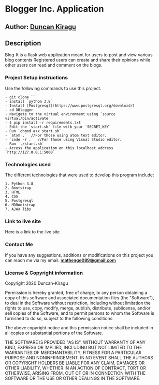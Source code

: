 # Blogger Inc. Application

## Author:  [Duncan Kiragu](https://github.com/Duncan-Kiragu)

## Description
Blog-It is a flask web application meant for users to post and view various blog contents
Registered users can create and share their opinions while other users can read and comment on the blogs.

### Project Setup instructions
Use the following commands to use this project.
```
- git clone ``
- install `python 3.8`
- Install [Postgresql](https://www.postgresql.org/download/)
- cd DBlogger
- Navigate to the virtual environment using `source virtual/bin/activate`
- $ pip install -r requirements.txt
- Edit the `start.sh` file with your `SECRET_KEY`
- Run `chmod a+x start.sh`
- `atom .`  //For those using atom text editor.
- `code -r .`  //For those using Visual Studio editor.
- Run `./start.sh`
- Access the application on this localhost address `http://127.0.0.1:5000`
```
### Technologies used
The different technologies that were used to develop this program include:
```
1. Python 3.8
2. Bootstrap
3. HTML
4. CSS
5. Postgresql
6. MDBootstrap
7. AJAX libs
```

### Link to live site
Here is a link to the live site 


### Contact Me
If you have any suggestions, additions or modifications on this project you can reach me via my email: **mathenge089@gmail.com**

### License  & Copyright information

Copyright 2020 Duncan-Kiragu

Permission is hereby granted, free of charge, to any person obtaining a copy of this software and associated documentation files (the "Software"), to deal in the Software without restriction, including without limitation the rights to use, copy, modify, merge, publish, distribute, sublicense, and/or sell copies of the Software, and to permit persons to whom the Software is furnished to do so, subject to the following conditions:

The above copyright notice and this permission notice shall be included in all copies or substantial portions of the Software.

THE SOFTWARE IS PROVIDED "AS IS", WITHOUT WARRANTY OF ANY KIND, EXPRESS OR IMPLIED, INCLUDING BUT NOT LIMITED TO THE WARRANTIES OF MERCHANTABILITY, FITNESS FOR A PARTICULAR PURPOSE AND NONINFRINGEMENT. IN NO EVENT SHALL THE AUTHORS OR COPYRIGHT HOLDERS BE LIABLE FOR ANY CLAIM, DAMAGES OR OTHER LIABILITY, WHETHER IN AN ACTION OF CONTRACT, TORT OR OTHERWISE, ARISING FROM, OUT OF OR IN CONNECTION WITH THE SOFTWARE OR THE USE OR OTHER DEALINGS IN THE SOFTWARE.

